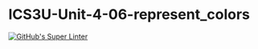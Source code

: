 # ICS3U-Unit-4-06-represent_colors

[![GitHub's Super Linter](https://github.com/hanin-hasan/ICS3U-Unit-4-06-represent_colors/workflows/GitHub's%20Super%20Linter/badge.svg)](https://github.com/hanin-hasan/ICS3U-Unit-4-06-represent_colors/actions)
